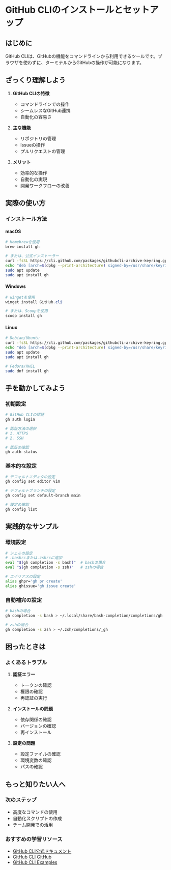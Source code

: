 # GitHub CLIのインストールとセットアップ

## はじめに
GitHub CLIは、GitHubの機能をコマンドラインから利用できるツールです。ブラウザを使わずに、ターミナルからGitHubの操作が可能になります。

## ざっくり理解しよう
1. **GitHub CLIの特徴**
   - コマンドラインでの操作
   - シームレスなGitHub連携
   - 自動化の容易さ

2. **主な機能**
   - リポジトリの管理
   - Issueの操作
   - プルリクエストの管理

3. **メリット**
   - 効率的な操作
   - 自動化の実現
   - 開発ワークフローの改善

## 実際の使い方
### インストール方法
#### macOS
```bash
# Homebrewを使用
brew install gh

# または、公式インストーラー
curl -fsSL https://cli.github.com/packages/githubcli-archive-keyring.gpg | sudo dd of=/usr/share/keyrings/githubcli-archive-keyring.gpg
echo "deb [arch=$(dpkg --print-architecture) signed-by=/usr/share/keyrings/githubcli-archive-keyring.gpg] https://cli.github.com/packages stable main" | sudo tee /etc/apt/sources.list.d/github-cli.list > /dev/null
sudo apt update
sudo apt install gh
```

#### Windows
```powershell
# wingetを使用
winget install GitHub.cli

# または、Scoopを使用
scoop install gh
```

#### Linux
```bash
# Debian/Ubuntu
curl -fsSL https://cli.github.com/packages/githubcli-archive-keyring.gpg | sudo dd of=/usr/share/keyrings/githubcli-archive-keyring.gpg
echo "deb [arch=$(dpkg --print-architecture) signed-by=/usr/share/keyrings/githubcli-archive-keyring.gpg] https://cli.github.com/packages stable main" | sudo tee /etc/apt/sources.list.d/github-cli.list > /dev/null
sudo apt update
sudo apt install gh

# Fedora/RHEL
sudo dnf install gh
```

## 手を動かしてみよう
### 初期設定
```bash
# GitHub CLIの認証
gh auth login

# 認証方法の選択
# 1. HTTPS
# 2. SSH

# 認証の確認
gh auth status
```

### 基本的な設定
```bash
# デフォルトエディタの設定
gh config set editor vim

# デフォルトブランチの設定
gh config set default-branch main

# 設定の確認
gh config list
```

## 実践的なサンプル
### 環境設定
```bash
# シェルの設定
# .bashrcまたは.zshrcに追加
eval "$(gh completion -s bash)"  # bashの場合
eval "$(gh completion -s zsh)"   # zshの場合

# エイリアスの設定
alias ghpr='gh pr create'
alias ghissue='gh issue create'
```

### 自動補完の設定
```bash
# bashの場合
gh completion -s bash > ~/.local/share/bash-completion/completions/gh

# zshの場合
gh completion -s zsh > ~/.zsh/completions/_gh
```

## 困ったときは
### よくあるトラブル
1. **認証エラー**
   - トークンの確認
   - 権限の確認
   - 再認証の実行

2. **インストールの問題**
   - 依存関係の確認
   - バージョンの確認
   - 再インストール

3. **設定の問題**
   - 設定ファイルの確認
   - 環境変数の確認
   - パスの確認

## もっと知りたい人へ
### 次のステップ
- 高度なコマンドの使用
- 自動化スクリプトの作成
- チーム開発での活用

### おすすめの学習リソース
- [GitHub CLI公式ドキュメント](https://cli.github.com/manual/)
- [GitHub CLI GitHub](https://github.com/cli/cli)
- [GitHub CLI Examples](https://github.com/cli/cli#examples)
